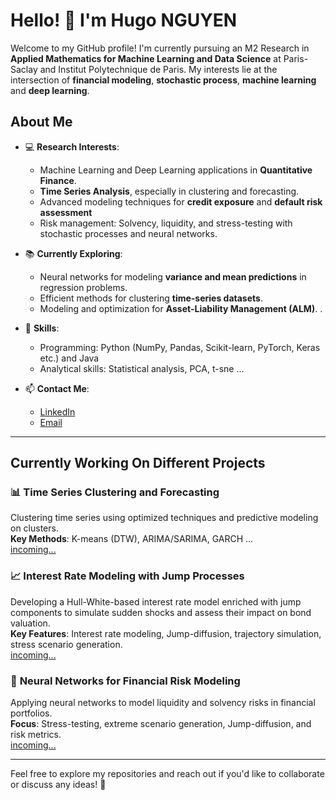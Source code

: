 # Hello! 👋 I'm Hugo NGUYEN  

Welcome to my GitHub profile! 
I'm currently pursuing an M2 Research in **Applied Mathematics for Machine Learning and Data Science** at Paris-Saclay and Institut Polytechnique de Paris. My interests lie at the intersection of **financial modeling**, **stochastic process**, **machine learning** and **deep learning**.  

## About Me  

- 💻 **Research Interests**:  
  - Machine Learning and Deep Learning applications in **Quantitative Finance**.  
  - **Time Series Analysis**, especially in clustering and forecasting.
  - Advanced modeling techniques for **credit exposure** and **default risk assessment**  
  - Risk management: Solvency, liquidity, and stress-testing with stochastic processes and neural networks.  

- 📚 **Currently Exploring**:  
  - Neural networks for modeling **variance and mean predictions** in regression problems.  
  - Efficient methods for clustering **time-series datasets**.  
  - Modeling and optimization for **Asset-Liability Management (ALM)**.    .  

- 🌱 **Skills**:  
  - Programming: Python (NumPy, Pandas, Scikit-learn, PyTorch, Keras etc.) and Java      
  - Analytical skills: Statistical analysis, PCA, t-sne ... 

- 📫 **Contact Me**:  
  - [LinkedIn](https://www.linkedin.com/in/hugo-nguyen)  
  - [Email](mailto:hugo.nguyen@telecom-sudparis.eu)  

---

## Currently Working On Different Projects  

### 📊 **Time Series Clustering and Forecasting**  
Clustering time series using optimized techniques and predictive modeling on clusters.  
**Key Methods**: K-means (DTW), ARIMA/SARIMA, GARCH ...  
[incoming...](#)  

### 📈 **Interest Rate Modeling with Jump Processes**  
Developing a Hull-White-based interest rate model enriched with jump components to simulate sudden shocks and assess their impact on bond valuation.  
**Key Features**: Interest rate modeling, Jump-diffusion, trajectory simulation, stress scenario generation.  
[incoming...](#)  

### 🧠 **Neural Networks for Financial Risk Modeling**  
Applying neural networks to model liquidity and solvency risks in financial portfolios.  
**Focus**: Stress-testing, extreme scenario generation, Jump-diffusion, and risk metrics.  
[incoming...](#)  

---

Feel free to explore my repositories and reach out if you'd like to collaborate or discuss any ideas! 🚀  
